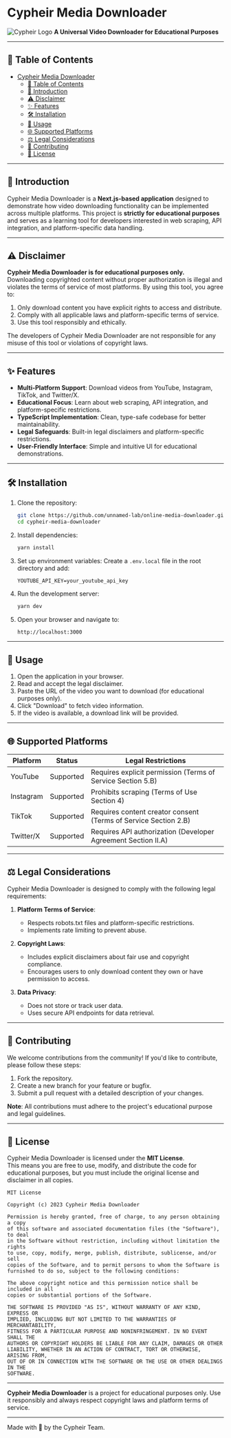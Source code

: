 # Cypheir Media Downloader

![Cypheir Logo](https://pbs.twimg.com/profile_banners/1508639582253891588/1648547415/1500x500)
**A Universal Video Downloader for Educational Purposes**

---

## 📜 Table of Contents

- [Cypheir Media Downloader](#cypheir-media-downloader)
  - [📜 Table of Contents](#-table-of-contents)
  - [🌟 Introduction](#-introduction)
  - [⚠️ Disclaimer](#️-disclaimer)
  - [✨ Features](#-features)
  - [🛠️ Installation](#️-installation)
  - [🚀 Usage](#-usage)
  - [🌐 Supported Platforms](#-supported-platforms)
  - [⚖️ Legal Considerations](#️-legal-considerations)
  - [🤝 Contributing](#-contributing)
  - [📄 License](#-license)

---

## 🌟 Introduction

Cypheir Media Downloader is a **Next.js-based application** designed to demonstrate how video downloading functionality can be implemented across multiple platforms. This project is **strictly for educational purposes** and serves as a learning tool for developers interested in web scraping, API integration, and platform-specific data handling.

---

## ⚠️ Disclaimer

**Cypheir Media Downloader is for educational purposes only.**  
Downloading copyrighted content without proper authorization is illegal and violates the terms of service of most platforms. By using this tool, you agree to:

1. Only download content you have explicit rights to access and distribute.
2. Comply with all applicable laws and platform-specific terms of service.
3. Use this tool responsibly and ethically.

The developers of Cypheir Media Downloader are not responsible for any misuse of this tool or violations of copyright laws.

---

## ✨ Features

- **Multi-Platform Support**: Download videos from YouTube, Instagram, TikTok, and Twitter/X.
- **Educational Focus**: Learn about web scraping, API integration, and platform-specific restrictions.
- **TypeScript Implementation**: Clean, type-safe codebase for better maintainability.
- **Legal Safeguards**: Built-in legal disclaimers and platform-specific restrictions.
- **User-Friendly Interface**: Simple and intuitive UI for educational demonstrations.

---

## 🛠️ Installation

1. Clone the repository:

   ```bash
   git clone https://github.com/unnamed-lab/online-media-downloader.git
   cd cypheir-media-downloader
   ```

2. Install dependencies:

   ```bash
   yarn install
   ```

3. Set up environment variables:
   Create a `.env.local` file in the root directory and add:

   ```env
   YOUTUBE_API_KEY=your_youtube_api_key
   ```

4. Run the development server:

   ```bash
   yarn dev
   ```

5. Open your browser and navigate to:

   ```bash
   http://localhost:3000
   ```

---

## 🚀 Usage

1. Open the application in your browser.
2. Read and accept the legal disclaimer.
3. Paste the URL of the video you want to download (for educational purposes only).
4. Click "Download" to fetch video information.
5. If the video is available, a download link will be provided.

---

## 🌐 Supported Platforms

| Platform   | Status       | Legal Restrictions                                                                 |
|------------|--------------|-----------------------------------------------------------------------------------|
| YouTube    | Supported    | Requires explicit permission (Terms of Service Section 5.B)                      |
| Instagram  | Supported    | Prohibits scraping (Terms of Use Section 4)                                      |
| TikTok     | Supported    | Requires content creator consent (Terms of Service Section 2.B)                  |
| Twitter/X  | Supported    | Requires API authorization (Developer Agreement Section II.A)                    |

---

## ⚖️ Legal Considerations

Cypheir Media Downloader is designed to comply with the following legal requirements:

1. **Platform Terms of Service**:
   - Respects robots.txt files and platform-specific restrictions.
   - Implements rate limiting to prevent abuse.

2. **Copyright Laws**:
   - Includes explicit disclaimers about fair use and copyright compliance.
   - Encourages users to only download content they own or have permission to access.

3. **Data Privacy**:
   - Does not store or track user data.
   - Uses secure API endpoints for data retrieval.

---

## 🤝 Contributing

We welcome contributions from the community! If you'd like to contribute, please follow these steps:

1. Fork the repository.
2. Create a new branch for your feature or bugfix.
3. Submit a pull request with a detailed description of your changes.

**Note**: All contributions must adhere to the project's educational purpose and legal guidelines.

---

## 📄 License

Cypheir Media Downloader is licensed under the **MIT License**.  
This means you are free to use, modify, and distribute the code for educational purposes, but you must include the original license and disclaimer in all copies.

```text
MIT License

Copyright (c) 2023 Cypheir Media Downloader

Permission is hereby granted, free of charge, to any person obtaining a copy
of this software and associated documentation files (the "Software"), to deal
in the Software without restriction, including without limitation the rights
to use, copy, modify, merge, publish, distribute, sublicense, and/or sell
copies of the Software, and to permit persons to whom the Software is
furnished to do so, subject to the following conditions:

The above copyright notice and this permission notice shall be included in all
copies or substantial portions of the Software.

THE SOFTWARE IS PROVIDED "AS IS", WITHOUT WARRANTY OF ANY KIND, EXPRESS OR
IMPLIED, INCLUDING BUT NOT LIMITED TO THE WARRANTIES OF MERCHANTABILITY,
FITNESS FOR A PARTICULAR PURPOSE AND NONINFRINGEMENT. IN NO EVENT SHALL THE
AUTHORS OR COPYRIGHT HOLDERS BE LIABLE FOR ANY CLAIM, DAMAGES OR OTHER
LIABILITY, WHETHER IN AN ACTION OF CONTRACT, TORT OR OTHERWISE, ARISING FROM,
OUT OF OR IN CONNECTION WITH THE SOFTWARE OR THE USE OR OTHER DEALINGS IN THE
SOFTWARE.
```

---

**Cypheir Media Downloader** is a project for educational purposes only. Use it responsibly and always respect copyright laws and platform terms of service.

---

Made with 💙 by the Cypheir Team.
